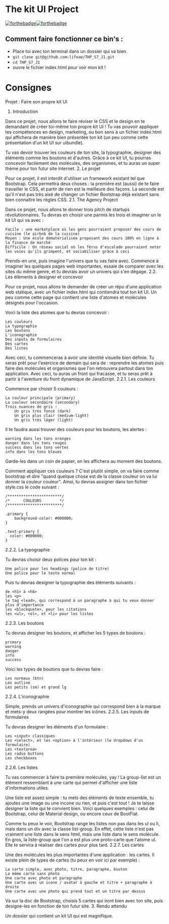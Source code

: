 # The kit UI Project

[![forthebadge](https://forthebadge.com/images/badges/made-with-ruby.svg)![forthebadge](http://forthebadge.com/images/badges/built-with-love.svg)](http://forthebadge.com)


## Comment faire fonctionner ce bin's :
* Place toi avec ton terminal dans un dossier qui va bien.
* `git clone git@github.com:lifeae/THP_S7_J1.git`
* `cd THP_S7_J1`
* ouvre le fichier index.html pour voir mon kit !

# Consignes



Projet : Faire son propre kit UI

1. Introduction

Dans ce projet, nous allons te faire réviser le CSS et le design en te demandant de créer toi-même ton propre kit UI ! Tu vas pouvoir appliquer tes compétences en design, marketing, ou bon sens à un fichier index.html qui affichera de manière bien présentée ton kit (un peu comme cette présentation d'un kit UI sur uibundle).

Tu vas devoir trouver les couleurs de ton site, la typographie, designer des éléments comme les boutons et d'autres. Grâce à ce kit UI, tu pourras concevoir facilement des molécules, des organismes, et tu auras un super thème pour ton futur site internet.
2. Le projet

Pour ce projet, il est interdit d'utiliser un framework existant tel que Bootstrap. Cela permettra deux choses : la première est (aussi) de te faire travailler le CSS, et partir de rien est la meilleure des façons. La seconde est qu'il n'est pas très aisé de changer un fichier Bootstrap déjà existant sans bien connaître les règles CSS.
2.1. The Agency Project

Dans ce projet, nous allons te donner trois pitch de startups révolutionnaires. Tu devras en choisir une parmis les trois et imaginer un le kit UI qui va avec :

    Facile : une marketplace où les gens pourraient proposer des cours de cuisine (le airbnb de la cuisine)
    Moyen : Une école dématérialisée proposant des cours 100% en ligne à la finance de marché
    Difficile : Un réseau social où les férus d'escalade pourraient noter les voies qu'ils grimpent, et sociabiliser grâce à ceci

Prends-en une, puis imagine l'univers que tu vas faire avec. Commence à imaginer les quelques pages web importantes, essaie de comparer avec les sites du même genre, et tu devrais avoir un univers qui s'en dégage.
2.2. Les éléments à designer et concevoir

Pour ce projet, nous allons te demander de créer un répo d'une application web statique, avec un fichier index.html qui contiendra tout ton kit UI. Un peu comme cette page qui contient une liste d'atomes et molécules désignés pour l'occasion.

Voici la liste des atomes que tu devras concevoir :

    Les couleurs
    La typographie
    Les boutons
    L'iconographie
    Des inputs de formulaires
    Des cartes
    Des listes

Avec ceci, tu commenceras à avoir une identité visuelle bien définie. Tu seras prêt pour l'exercice de demain qui sera de : reprendre les atomes puis faire des molécules et organismes que l'on retrouvera partout dans ton application. Avec ceci, tu auras un front qui fracasse, et tu seras prêt à partir à l'aventure du front dynamique de JavaScript.
2.2.1. Les couleurs

Commence par choisir 5 couleurs :

    La couleur principale (primary)
    La couleur secondaire (secondary)
    Trois nuances de gris :
        Un gris très foncé (dark)
        Un gris plus clair (medium-light)
        Un gris très léger (light)

Il te faudra aussi trouver des couleurs pour les boutons, les alertes :

    warning dans les tons oranges
    danger dans les tons rouges
    success dans les tons vertes
    info dans les tons bleues

Garde-les dans un coin de papier, on les affichera au moment des boutons.

Comment appliquer ces couleurs ? C'est plutôt simple, on va faire comme bootstrap et dire "quand quelque chose est de la classe couleur on va lui donner la couleur couleur". Ainsi, tu devras assigner dans ton fichier style.css le code suivant :

```
/************************/
/* 	    COULEURS        */
/************************/

.primary {
	background-color: #000000;
}

.text-primary {
  color: #000000;	
}
```

2.2.2. La typographie

Tu devras choisir deux polices pour ton kit :

    Une police pour les headings (police de titre)
    Une police pour le texte normal

Puis tu devras designer la typographie des éléments suivants :

    de <h1> à <h6>
    les <p>
    le tag <lead>, qui correspond à un paragraphe à qui tu veux donner plus d'importance
    les <blockquote>, pour les citations
    les <ul>, <ol>, et <li> pour les listes

2.2.3. Les boutons

Tu devras designer les boutons, et afficher les 5 types de boutons :

    primary
    warning
    danger
    info
    success

Voici les types de boutons que tu devras faire :

    Les normaux (btn)
    Les outline
    Les petits (sm) et grand lg

2.2.4. L'iconographie

Simple, prends un univers d'iconographie qui correspond bien à la marque et mets-y deux rangées pour montrer les icônes.
2.2.5. Les inputs de formulaires

Tu devras designer les éléments d'un formulaire :

    Les <input> classiques
    Les <select>, et les <option> à l'intérieur (le dropdown d'un formulaire)
    Les <textarea>
    Les radio buttons
    Les checkboxes

2.2.6. Les listes

Tu vas commencer à faire ta première molécules, yay ! La group-list est un élément ressemblant à une carte qui permet d'afficher une liste d'informations utiles.

Une liste est assez simple : tu mets des éléments de texte ensemble, tu ajoutes une image ou une incone ou rien, et puis c'est tout ! Je te laisse designer la liste qui te convient bien. Voici quelques exemples : celui de Bootstrap, celui de Material design, ou encore ceux de BootFlat.

Comme tu peux le voir, Bootstrap range les listes non pas dans les ul ou li, mais dans un div avec la classe list-group. En effet, cette liste n'est pas vraiment une liste dans le sens html, mais une liste dans le sens molécule. En gros, la liste-group que l'on a est plus une proto-carte que l'atome ul. Elle te servira à réaliser des cartes pour plus tard.
2.2.7. Les cartes

Une des molécules les plus importantes d'une application : les cartes. Il existe plein de types de cartes (tu peux en voir ici par exemple) :

    La carte simple, avec photo, titre, paragraphe, bouton
    La même carte sans photo
    Une carte avec photo et paragraphe
    Une carte avec un icone / avatar à gauche et titre + paragraphe à droite
    Une carte avec une photo qui prend tout et un titre par dessus

Va sur la doc de Bootstrap, choisis 5 cartes qui iront bien avec ton site, puis designe-les en fonction de ton futur site.
3. Rendu attendu

Un dossier qui contient un kit UI qui est magnifique.
